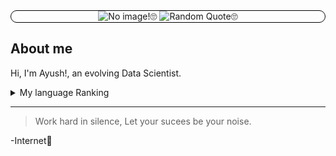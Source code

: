 <div align="center" style="border-radius: 10px; border: 1px solid black;">
<picture>
 <source media="(prefers-color-scheme: dark)" srcset="https://wallpapercg.com/media/ts_orig/7693.webp">
 <source media="(prefers-color-scheme: dark)" srcset="https://github-readme-quotes-bay.vercel.app/quote?theme=light"">
 <source media="(prefers-color-scheme: light)" srcset="https://cdn.incollect.com/sites/default/files/zoom/CAROLINA-ALOTUS-Colorful-morning-Abstract-painting-2021-687370-3389413.png">
 <source media="(prefers-color-scheme: light)" srcset="https://github-readme-quotes-bay.vercel.app/quote?theme=dark">
 <img alt="No image!🙄" src="https://user-images.githubusercontent.com/25423296/163456779-a8556205-d0a5-45e2-ac17-42d089e3c3f8.png">
</picture>
 <img alt="Random Quote🙄" src="https://github-readme-quotes-bay.vercel.app/quote">
</div>




## About me

Hi, I'm Ayush!, an evolving Data Scientist.

<details>
<summary>My language Ranking</summary>

| Rank |   Languages   |
|-----:|---------------|
|     1|     C++       |
|     2|     Python    |
|     3|     Java      |

</details>

---
>Work hard in silence, Let your sucees be your noise.

-Internet🙂
